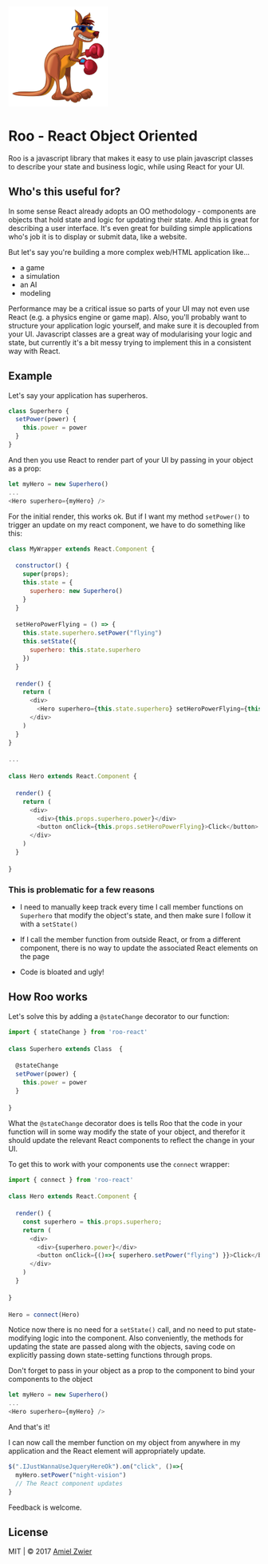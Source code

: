 <img src="./roo.jpeg" width="200" height="200" />

# Roo - React Object Oriented

Roo is a javascript library that makes it easy to use plain javascript classes to describe your state and business logic, while using React for your UI.

## Who's this useful for?

In some sense React already adopts an OO methodology - components are objects that hold state and logic for updating their state. And this is great for describing a user interface. It's even great for building simple applications who's job it is to display or submit data, like a website.

But let's say you're building a more complex web/HTML application like...

* a game
* a simulation
* an AI
* modeling

Performance may be a critical issue so parts of your UI may not even use React (e.g. a physics engine or game map). Also, you'll probably want to structure your application logic yourself, and make sure it is decoupled from your UI. Javascript classes are a great way of modularising your logic and state, but currently it's a bit messy trying to implement this in a consistent way with React.

## Example
Let's say your application has superheros.



	
```javascript
class Superhero {
  setPower(power) {
    this.power = power
  }
}
```
	
And then you use React to render part of your UI by passing in your object as a prop:

```javascript
let myHero = new Superhero()
...
<Hero superhero={myHero} />	
```

For the initial render, this works ok. But if I want my method ```setPower()``` to trigger an update on my react component, we have to do something like this:

```javascript
class MyWrapper extends React.Component {
  
  constructor() {
    super(props);
    this.state = {
      superhero: new Superhero()
    }
  }

  setHeroPowerFlying = () => {
    this.state.superhero.setPower("flying")
    this.setState({
      superhero: this.state.superhero
    })
  }
  
  render() {
    return (
      <div>
        <Hero superhero={this.state.superhero} setHeroPowerFlying={this.setHeroPowerFlying}/>
      </div>
    )
  }
}

...

class Hero extends React.Component {

  render() {
    return (
      <div>
        <div>{this.props.superhero.power}</div>
        <button onClick={this.props.setHeroPowerFlying}>Click</button>
      </div>
    )
  }

}
```
### This is problematic for a few reasons

* I need to manually keep track every time I call member functions on ```Superhero``` that modify the object's state, and then make sure I follow it with a ```setState()```


* If I call the member function from outside React, or from a different component, there is no way to update the associated React elements on the page

* Code is bloated and ugly!

## How Roo works
Let's solve this by adding a ```@stateChange``` decorator to our function:

```javascript
import { stateChange } from 'roo-react'

class Superhero extends Class  {

  @stateChange
  setPower(power) {
    this.power = power
  }
  
}
```	

What the ```@stateChange``` decorator does is tells Roo that the code in your function will in some way modify the state of your object, and therefor it should update the relevant React components to reflect the change in your UI.

To get this to work with your components use the ```connect``` wrapper:

```javascript
import { connect } from 'roo-react'

class Hero extends React.Component {

  render() {
    const superhero = this.props.superhero;
    return (
      <div>
        <div>{superhero.power}</div>
        <button onClick={()=>{ superhero.setPower("flying") }}>Click</button>
      </div>
    )
  }

}

Hero = connect(Hero)
```
Notice now there is no need for a ```setState()``` call, and no need to put state-modifying logic into the component. Also conveniently, the methods for updating the state are passed along with the objects, saving code on explicitly passing down state-setting functions through props.

Don't forget to pass in your object as a prop to the component to bind your components to the object

```javascript
let myHero = new Superhero()
...
<Hero superhero={myHero} />	
```

And that's it!

I can now call the member function on my object from anywhere in my application and the React element will appropriately update.

```javascript
$(".IJustWannaUseJqueryHereOk").on("click", ()=>{
  myHero.setPower("night-vision")
  // The React component updates
}	

```


Feedback is welcome.

 

## License

MIT | © 2017 [Amiel Zwier](http://amielzwier.com)
	